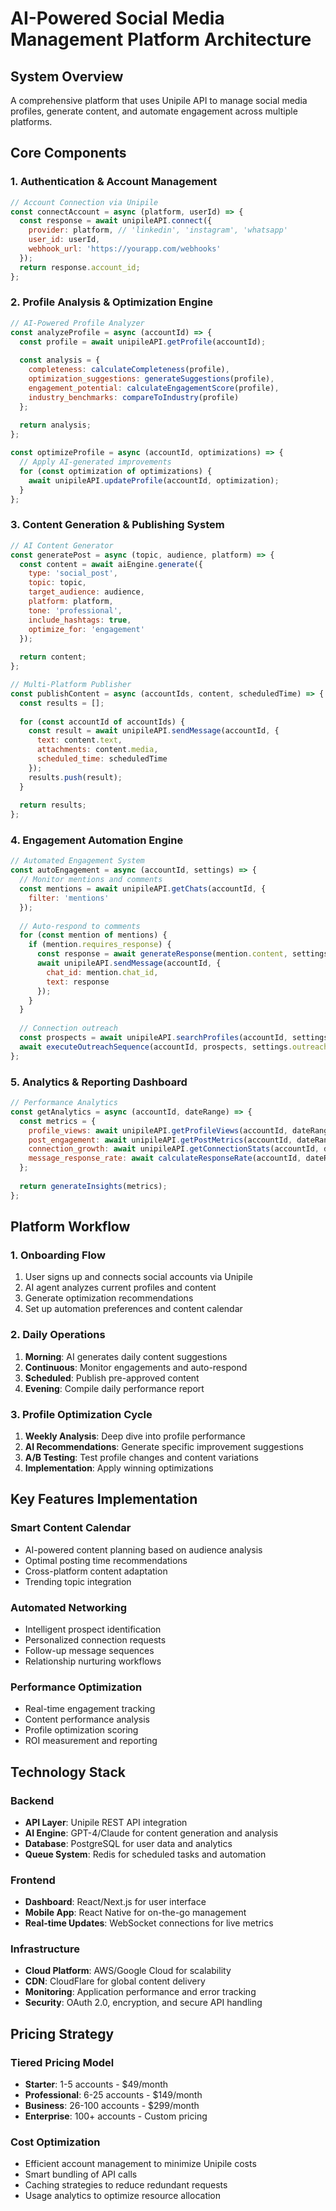 # AI-Powered Social Media Management Platform Architecture

## System Overview
A comprehensive platform that uses Unipile API to manage social media profiles, generate content, and automate engagement across multiple platforms.

## Core Components

### 1. Authentication & Account Management
```javascript
// Account Connection via Unipile
const connectAccount = async (platform, userId) => {
  const response = await unipileAPI.connect({
    provider: platform, // 'linkedin', 'instagram', 'whatsapp'
    user_id: userId,
    webhook_url: 'https://yourapp.com/webhooks'
  });
  return response.account_id;
};
```

### 2. Profile Analysis & Optimization Engine
```javascript
// AI-Powered Profile Analyzer
const analyzeProfile = async (accountId) => {
  const profile = await unipileAPI.getProfile(accountId);
  
  const analysis = {
    completeness: calculateCompleteness(profile),
    optimization_suggestions: generateSuggestions(profile),
    engagement_potential: calculateEngagementScore(profile),
    industry_benchmarks: compareToIndustry(profile)
  };
  
  return analysis;
};

const optimizeProfile = async (accountId, optimizations) => {
  // Apply AI-generated improvements
  for (const optimization of optimizations) {
    await unipileAPI.updateProfile(accountId, optimization);
  }
};
```

### 3. Content Generation & Publishing System
```javascript
// AI Content Generator
const generatePost = async (topic, audience, platform) => {
  const content = await aiEngine.generate({
    type: 'social_post',
    topic: topic,
    target_audience: audience,
    platform: platform,
    tone: 'professional',
    include_hashtags: true,
    optimize_for: 'engagement'
  });
  
  return content;
};

// Multi-Platform Publisher
const publishContent = async (accountIds, content, scheduledTime) => {
  const results = [];
  
  for (const accountId of accountIds) {
    const result = await unipileAPI.sendMessage(accountId, {
      text: content.text,
      attachments: content.media,
      scheduled_time: scheduledTime
    });
    results.push(result);
  }
  
  return results;
};
```

### 4. Engagement Automation Engine
```javascript
// Automated Engagement System
const autoEngagement = async (accountId, settings) => {
  // Monitor mentions and comments
  const mentions = await unipileAPI.getChats(accountId, {
    filter: 'mentions'
  });
  
  // Auto-respond to comments
  for (const mention of mentions) {
    if (mention.requires_response) {
      const response = await generateResponse(mention.content, settings.tone);
      await unipileAPI.sendMessage(accountId, {
        chat_id: mention.chat_id,
        text: response
      });
    }
  }
  
  // Connection outreach
  const prospects = await unipileAPI.searchProfiles(accountId, settings.target_criteria);
  await executeOutreachSequence(accountId, prospects, settings.outreach_template);
};
```

### 5. Analytics & Reporting Dashboard
```javascript
// Performance Analytics
const getAnalytics = async (accountId, dateRange) => {
  const metrics = {
    profile_views: await unipileAPI.getProfileViews(accountId, dateRange),
    post_engagement: await unipileAPI.getPostMetrics(accountId, dateRange),
    connection_growth: await unipileAPI.getConnectionStats(accountId, dateRange),
    message_response_rate: await calculateResponseRate(accountId, dateRange)
  };
  
  return generateInsights(metrics);
};
```

## Platform Workflow

### 1. Onboarding Flow
1. User signs up and connects social accounts via Unipile
2. AI agent analyzes current profiles and content
3. Generate optimization recommendations
4. Set up automation preferences and content calendar

### 2. Daily Operations
1. **Morning**: AI generates daily content suggestions
2. **Continuous**: Monitor engagements and auto-respond
3. **Scheduled**: Publish pre-approved content
4. **Evening**: Compile daily performance report

### 3. Profile Optimization Cycle
1. **Weekly Analysis**: Deep dive into profile performance
2. **AI Recommendations**: Generate specific improvement suggestions
3. **A/B Testing**: Test profile changes and content variations
4. **Implementation**: Apply winning optimizations

## Key Features Implementation

### Smart Content Calendar
- AI-powered content planning based on audience analysis
- Optimal posting time recommendations
- Cross-platform content adaptation
- Trending topic integration

### Automated Networking
- Intelligent prospect identification
- Personalized connection requests
- Follow-up message sequences
- Relationship nurturing workflows

### Performance Optimization
- Real-time engagement tracking
- Content performance analysis
- Profile optimization scoring
- ROI measurement and reporting

## Technology Stack

### Backend
- **API Layer**: Unipile REST API integration
- **AI Engine**: GPT-4/Claude for content generation and analysis
- **Database**: PostgreSQL for user data and analytics
- **Queue System**: Redis for scheduled tasks and automation

### Frontend
- **Dashboard**: React/Next.js for user interface
- **Mobile App**: React Native for on-the-go management
- **Real-time Updates**: WebSocket connections for live metrics

### Infrastructure
- **Cloud Platform**: AWS/Google Cloud for scalability
- **CDN**: CloudFlare for global content delivery
- **Monitoring**: Application performance and error tracking
- **Security**: OAuth 2.0, encryption, and secure API handling

## Pricing Strategy

### Tiered Pricing Model
- **Starter**: 1-5 accounts - $49/month
- **Professional**: 6-25 accounts - $149/month
- **Business**: 26-100 accounts - $299/month
- **Enterprise**: 100+ accounts - Custom pricing

### Cost Optimization
- Efficient account management to minimize Unipile costs
- Smart bundling of API calls
- Caching strategies to reduce redundant requests
- Usage analytics to optimize resource allocation
